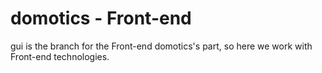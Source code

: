 # domotics - Front-end
gui is the branch for the Front-end domotics's part, so here we work with Front-end technologies. 
